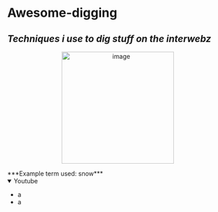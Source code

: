 # Awesome-digging
## *Techniques i use to dig stuff on the interwebz*
<p align="center">
  <img src="https://pbs.twimg.com/media/FV4NHaHWIAIBWYy?format=jpg&name=small" width="256" title="image">
</p>
***Example term used: snow***
<details open>
    <summary>Youtube</summary>
    <ul>
        <li>a</li>
        <li>a</li>
    </ul>
</details>
